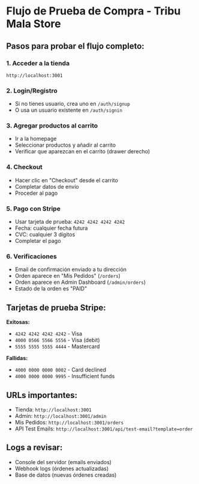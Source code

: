 # Flujo de Prueba de Compra - Tribu Mala Store

## Pasos para probar el flujo completo:

### 1. Acceder a la tienda
```
http://localhost:3001
```

### 2. Login/Registro
- Si no tienes usuario, crea uno en `/auth/signup`
- O usa un usuario existente en `/auth/signin`

### 3. Agregar productos al carrito
- Ir a la homepage
- Seleccionar productos y añadir al carrito
- Verificar que aparezcan en el carrito (drawer derecho)

### 4. Checkout
- Hacer clic en "Checkout" desde el carrito
- Completar datos de envío
- Proceder al pago

### 5. Pago con Stripe
- Usar tarjeta de prueba: `4242 4242 4242 4242`
- Fecha: cualquier fecha futura
- CVC: cualquier 3 dígitos
- Completar el pago

### 6. Verificaciones
- Email de confirmación enviado a tu dirección
- Orden aparece en "Mis Pedidos" (`/orders`)
- Orden aparece en Admin Dashboard (`/admin/orders`)
- Estado de la orden es "PAID"

## Tarjetas de prueba Stripe:

**Exitosas:**
- `4242 4242 4242 4242` - Visa
- `4000 0566 5566 5556` - Visa (debit)
- `5555 5555 5555 4444` - Mastercard

**Fallidas:**
- `4000 0000 0000 0002` - Card declined
- `4000 0000 0000 9995` - Insufficient funds

## URLs importantes:
- Tienda: `http://localhost:3001`
- Admin: `http://localhost:3001/admin`
- Mis Pedidos: `http://localhost:3001/orders`
- API Test Emails: `http://localhost:3001/api/test-email?template=order`

## Logs a revisar:
- Console del servidor (emails enviados)
- Webhook logs (órdenes actualizadas)
- Base de datos (nuevas órdenes creadas)